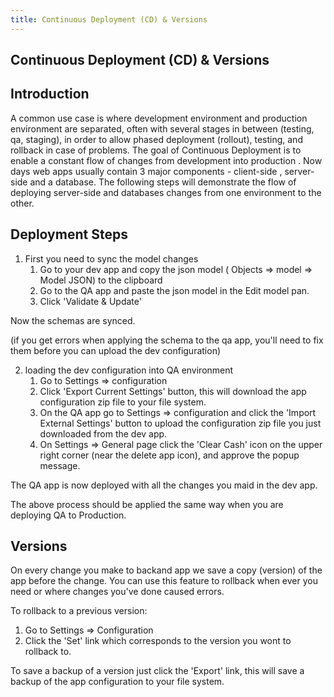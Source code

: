 ```yaml
---
title: Continuous Deployment (CD) & Versions
---
```

## Continuous Deployment (CD) & Versions


## Introduction
A common use case is where development environment and production environment are separated, often with several stages in between (testing, qa, staging), in order to allow phased deployment (rollout), testing, and rollback in case of problems.
The goal of Continuous Deployment is to enable a constant flow of changes from development into production .
Now days web apps usually contain 3 major components - client-side , server-side and a database.
The following steps will demonstrate the flow of deploying server-side and databases changes from one environment to the other.

## Deployment Steps
1. First you need to sync the model changes
    1. Go to your dev app and copy the json model ( Objects => model => Model JSON) to the clipboard
    2. Go to the QA app and paste the json model in the Edit model pan.
    3. Click 'Validate & Update'

Now the schemas are synced.

 (if you get errors when applying the schema to the qa app, you'll need to fix them before you can upload the dev configuration)

2. loading the dev configuration into QA environment
    1. Go to Settings => configuration
    2. Click 'Export Current Settings' button, this will download the app configuration zip file to your file system.
    3. On the QA app go to Settings => configuration and  click the 'Import External Settings' button to upload the configuration zip file you just downloaded from the dev app.
    4. On Settings => General page click the 'Clear Cash' icon on the upper right corner (near the delete app icon), and approve the popup message.

The QA app is now deployed with all the changes you maid in the dev app.

The above process should be applied the same way when you are deploying QA to Production.

## Versions

On every change you make to backand app we save a copy (version) of the app before the change.
You can use this feature to rollback when ever you need or where changes you've done caused errors.


To rollback to a previous version:


1. Go to Settings => Configuration
2. Click the 'Set' link which corresponds to the version you wont to rollback to.

To save a backup of a version just click the 'Export' link, this will save a backup of the app configuration to your file system.

